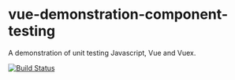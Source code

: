 # vue-demonstration-component-testing
A demonstration of unit testing Javascript, Vue and Vuex.

[![Build Status](https://travis-ci.org/lloydjatkinson/vue-demonstration-component-testing.svg?branch=master)](https://travis-ci.org/lloydjatkinson/vue-demonstration-component-testing)
